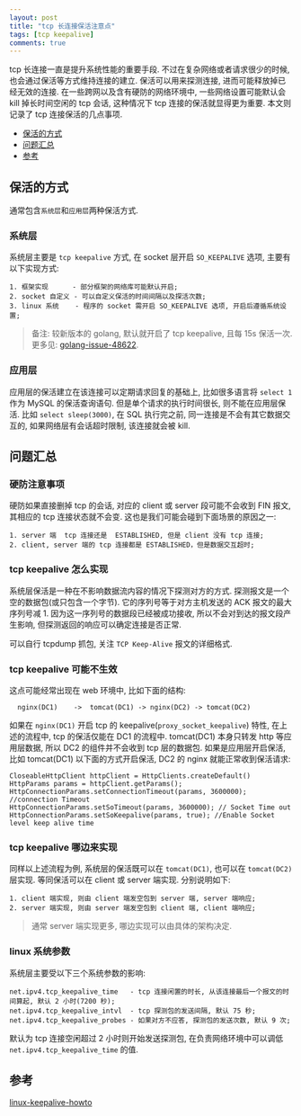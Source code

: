 ```yaml
---
layout: post
title: "tcp 长连接保活注意点"
tags: [tcp keepalive]
comments: true
---
```


tcp 长连接一直是提升系统性能的重要手段. 不过在复杂网络或者请求很少的时候, 也会通过保活等方式维持连接的建立. 保活可以用来探测连接, 进而可能释放掉已经无效的连接. 在一些跨网以及含有硬防的网络环境中, 一些网络设置可能默认会 kill 掉长时间空闲的 tcp 会话, 这种情况下 tcp 连接的保活就显得更为重要. 本文则记录了 tcp 连接保活的几点事项.

* [保活的方式](#保活的方式)  
* [问题汇总](#问题汇总)  
* [参考](#参考)  

## 保活的方式

通常包含`系统层`和`应用层`两种保活方式.

### 系统层

系统层主要是 `tcp keepalive` 方式, 在 socket 层开启 `SO_KEEPALIVE` 选项, 主要有以下实现方式:
```
1. 框架实现      - 部分框架的网络库可能默认开启;
2. socket 自定义 - 可以自定义保活的时间间隔以及探活次数;
3. linux 系统    - 程序的 socket 需开启 SO_KEEPALIVE 选项, 开启后遵循系统设置;
```

> 备注: 较新版本的 golang, 默认就开启了 tcp keepalive, 且每 15s 保活一次. 更多见: [golang-issue-48622](https://github.com/golang/go/issues/48622).

### 应用层

应用层的保活建立在该连接可以定期请求回复的基础上, 比如很多语言将 `select 1` 作为 MySQL 的保活查询语句. 但是单个请求的执行时间很长, 则不能在应用层保活. 比如 `select sleep(3000)`, 在 SQL 执行完之前, 同一连接是不会有其它数据交互的,  如果网络层有会话超时限制, 该连接就会被 kill.

## 问题汇总

### 硬防注意事项

硬防如果直接删掉 tcp 的会话, 对应的 client 或 server 段可能不会收到 FIN 报文, 其相应的 tcp 连接状态就不会变. 这也是我们可能会碰到下面场景的原因之一:

```
1. server 端  tcp 连接还是  ESTABLISHED, 但是 client 没有 tcp 连接;
2. client, server 端的 tcp 连接都是 ESTABLISHED，但是数据交互超时;
```

### tcp keepalive 怎么实现

系统层保活是一种在不影响数据流内容的情况下探测对方的方式. 探测报文是一个空的数据包(或只包含一个字节). 它的序列号等于对方主机发送的 ACK 报文的最大序列号减 1. 因为这一序列号的数据段已经被成功接收, 所以不会对到达的报文段产生影响, 但探测返回的响应可以确定连接是否正常.

可以自行 tcpdump 抓包, 关注 `TCP Keep-Alive` 报文的详细格式.

### tcp keepalive 可能不生效

这点可能经常出现在 web 环境中, 比如下面的结构:
```
  nginx(DC1)    ->  tomcat(DC1) -> nginx(DC2) -> tomcat(DC2)
```

如果在 `nginx(DC1)` 开启 tcp 的 keepalive(`proxy_socket_keepalive`) 特性, 在上述的流程中, tcp 的保活仅能在 DC1 的流程中. tomcat(DC1) 本身只转发 http 等应用层数据, 所以 DC2 的组件并不会收到 tcp 层的数据包. 如果是应用层开启保活, 比如 tomcat(DC1) 以下面的方式开启保活,  DC2 的 nginx 就能正常收到保活请求:
```
CloseableHttpClient httpClient = HttpClients.createDefault()
HttpParams params = httpClient.getParams();
HttpConnectionParams.setConnectionTimeout(params, 3600000); //connection Timeout
HttpConnectionParams.setSoTimeout(params, 3600000); // Socket Time out
HttpConnectionParams.setSoKeepalive(params, true); //Enable Socket level keep alive time
```

### tcp keepalive 哪边来实现

同样以上述流程为例, 系统层的保活既可以在 `tomcat(DC1)`, 也可以在 `tomcat(DC2)` 层实现. 等同保活可以在 client 或 server 端实现. 分别说明如下:
```
1. client 端实现, 则由 client 端发空包到 server 端, server 端响应;
2. server 端实现, 则由 server 端发空包到 client 端, client 端响应;
```

> 通常 server 端实现更多, 哪边实现可以由具体的架构决定.

### linux 系统参数

系统层主要受以下三个系统参数的影响:
```
net.ipv4.tcp_keepalive_time   - tcp 连接闲置的时长, 从该连接最后一个报文的时间算起, 默认 2 小时(7200 秒);
net.ipv4.tcp_keepalive_intvl  - tcp 探测包的发送间隔, 默认 75 秒;
net.ipv4.tcp_keepalive_probes - 如果对方不应答, 探测包的发送次数, 默认 9 次;
```

默认为 tcp 连接空闲超过 2 小时则开始发送探测包, 在负责网络环境中可以调低 `net.ipv4.tcp_keepalive_time` 的值.

## 参考

[linux-keepalive-howto](https://tldp.org/HOWTO/html_single/TCP-Keepalive-HOWTO/)  
